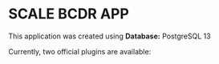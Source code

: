 # SCALE BCDR APP

This application was created using 
**Database:** PostgreSQL 13

Currently, two official plugins are available:

